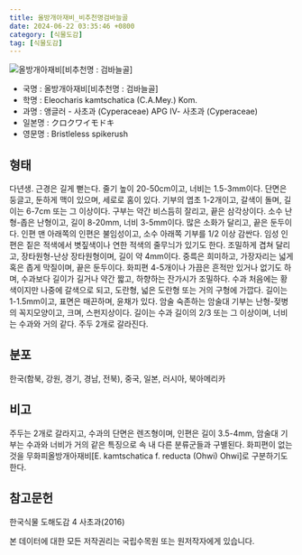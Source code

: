 ```yaml
---
title: 올방개아재비_비추천명검바늘골
date: 2024-06-22 03:35:46 +0800
category: [식물도감]
tag: [식물도감]
---
```




![올방개아재비[비추천명 : 검바늘골]](/fileUpload/plants/basic/Cyperaceae/Eleocharis/5741/5741_1_th2.jpg)
- 국명 : 올방개아재비[비추천명 : 검바늘골]
- 학명 : Eleocharis kamtschatica (C.A.Mey.) Kom.
- 과명 : 앵글러 - 사초과 (Cyperaceae) APG Ⅳ- 사초과 (Cyperaceae)
- 일본명 : クロクワイモドキ
- 영문명 : Bristleless spikerush


## 형태
다년생. 근경은 길게 뻗는다. 줄기 높이 20-50cm이고, 너비는 1.5-3mm이다. 단면은 둥글고, 둔하게 맥이 있으며, 세로로 홈이 있다. 기부의 엽초 1-2개이고, 갈색이 돌며, 길이는 6-7cm 또는 그 이상이다. 구부는 약간 비스듬히 잘리고, 끝은 삼각상이다. 소수 난형-좁은 난형이고, 길이 8-20mm, 너비 3-5mm이다. 많은 소화가 달리고, 끝은 둔두이다. 인편 맨 아래쪽의 인편은 불임성이고, 소수 아래쪽 기부를 1/2 이상 감싼다. 임성 인편은 짙은 적색에서 볏짚색이나 연한 적색의 줄무늬가 있기도 한다. 조밀하게 겹쳐 달리고, 장타원형-난상 장타원형이며, 길이 약 4mm이다. 중륵은 희미하고, 가장자리는 넓게 혹은 좁게 막질이며, 끝은 둔두이다. 화피편 4-5개이나 가끔은 흔적만 있거나 없기도 하며, 수과보다 길이가 길거나 약간 짧고, 하향하는 잔가시가 조밀하다. 수과 처음에는 황색이지만 나중에 갈색으로 되고, 도란형, 넓은 도란형 또는 거의 구형에 가깝다. 길이는 1-1.5mm이고, 표면은 매끈하며, 윤채가 있다. 암술 숙존하는 암술대 기부는 난형-젖병의 꼭지모양이고, 크며, 스펀지상이다. 길이는 수과 길이의 2/3 또는 그 이상이며, 너비는 수과와 거의 같다. 주두 2개로 갈라진다.
## 분포
한국(함북, 강원, 경기, 경남, 전북), 중국, 일본, 러시아, 북아메리카
## 비고
주두는 2개로 갈라지고, 수과의 단면은 렌즈형이며, 인편은 길이 3.5-4mm, 암술대 기부는 수과와 너비가 거의 같은 특징으로 속 내 다른 분류군들과 구별된다. 화피편이 없는 것을 무화피올방개아재비[E. kamtschatica f. reducta (Ohwi) Ohwi]로 구분하기도 한다.
## 참고문헌
한국식물 도해도감 4 사초과(2016)






본 데이터에 대한 모든 저작권리는 국립수목원 또는 원저작자에게 있습니다.
